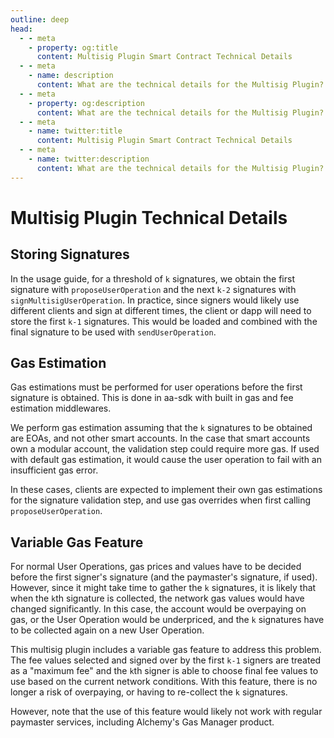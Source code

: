 ```yaml
---
outline: deep
head:
  - - meta
    - property: og:title
      content: Multisig Plugin Smart Contract Technical Details
  - - meta
    - name: description
      content: What are the technical details for the Multisig Plugin?
  - - meta
    - property: og:description
      content: What are the technical details for the Multisig Plugin?
  - - meta
    - name: twitter:title
      content: Multisig Plugin Smart Contract Technical Details
  - - meta
    - name: twitter:description
      content: What are the technical details for the Multisig Plugin?
---
```


# Multisig Plugin Technical Details

## Storing Signatures

In the usage guide, for a threshold of `k` signatures, we obtain the first signature with `proposeUserOperation` and the next `k-2` signatures with `signMultisigUserOperation`. In practice, since signers would likely use different clients and sign at different times, the client or dapp will need to store the first `k-1` signatures. This would be loaded and combined with the final signature to be used with `sendUserOperation`.

## Gas Estimation

Gas estimations must be performed for user operations before the first signature is obtained. This is done in aa-sdk with built in gas and fee estimation middlewares.

We perform gas estimation assuming that the `k` signatures to be obtained are EOAs, and not other smart accounts. In the case that smart accounts own a modular account, the validation step could require more gas. If used with default gas estimation, it would cause the user operation to fail with an insufficient gas error.

In these cases, clients are expected to implement their own gas estimations for the signature validation step, and use gas overrides when first calling `proposeUserOperation`.

## Variable Gas Feature

For normal User Operations, gas prices and values have to be decided before the first signer's signature (and the paymaster's signature, if used). However, since it might take time to gather the `k` signatures, it is likely that when the `k`th signature is collected, the network gas values would have changed significantly. In this case, the account would be overpaying on gas, or the User Operation would be underpriced, and the `k` signatures have to be collected again on a new User Operation.

This multisig plugin includes a variable gas feature to address this problem. The fee values selected and signed over by the first `k-1` signers are treated as a "maximum fee" and the `k`th signer is able to choose final fee values to use based on the current network conditions. With this feature, there is no longer a risk of overpaying, or having to re-collect the `k` signatures.

However, note that the use of this feature would likely not work with regular paymaster services, including Alchemy's Gas Manager product.
